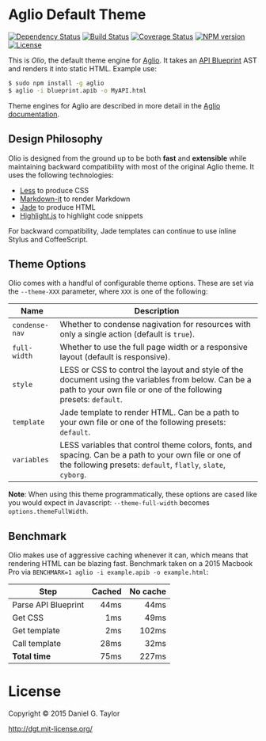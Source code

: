 # Aglio Default Theme

[![Dependency Status](https://img.shields.io/david/danielgtaylor/aglio/olio-theme.svg)](https://david-dm.org/danielgtaylor/aglio) [![Build Status](http://img.shields.io/travis/danielgtaylor/aglio/olio-theme.svg)](https://travis-ci.org/danielgtaylor/aglio) [![Coverage Status](http://img.shields.io/coveralls/danielgtaylor/aglio/olio-theme.svg)](https://coveralls.io/r/danielgtaylor/aglio) [![NPM version](http://img.shields.io/npm/v/aglio-theme-olio.svg)](https://www.npmjs.org/package/aglio-theme-olio) [![License](http://img.shields.io/npm/l/aglio-theme-olio.svg)](https://www.npmjs.org/package/aglio-theme-olio)

This is *Olio*, the default theme engine for [Aglio](https://github.com/danielgtaylor/aglio). It takes an [API Blueprint](http://apiblueprint.org/) AST and renders it into static HTML. Example use:

```bash
$ sudo npm install -g aglio
$ aglio -i blueprint.apib -o MyAPI.html
```

Theme engines for Aglio are described in more detail in the [Aglio documentation](https://github.com/danielgtaylor/aglio#customizing-output).

## Design Philosophy
Olio is designed from the ground up to be both **fast** and **extensible** while maintaining backward compatibility with most of the original Aglio theme. It uses the following technologies:

* [Less](http://lesscss.org/) to produce CSS
* [Markdown-it](https://github.com/markdown-it/markdown-it#readme) to render Markdown
* [Jade](http://jade-lang.com/) to produce HTML
* [Highlight.js](https://highlightjs.org/) to highlight code snippets

For backward compatibility, Jade templates can continue to use inline Stylus and CoffeeScript.

## Theme Options

Olio comes with a handful of configurable theme options. These are set via the `--theme-XXX` parameter, where `XXX` is one of the following:

Name           | Description
-------------- | ------------------
`condense-nav` | Whether to condense nagivation for resources with only a single action (default is `true`).
`full-width`   | Whether to use the full page width or a responsive layout (default is responsive).
`style`        | LESS or CSS to control the layout and style of the document using the variables from below. Can be a path to your own file or one of the following presets: `default`.
`template`     | Jade template to render HTML. Can be a path to your own file or one of the following presets: `default`.
`variables`    | LESS variables that control theme colors, fonts, and spacing. Can be a path to your own file or one of the following presets: `default`, `flatly`, `slate`, `cyborg`.

**Note**: When using this theme programmatically, these options are cased like you would expect in Javascript: `--theme-full-width` becomes `options.themeFullWidth`.

## Benchmark

Olio makes use of aggressive caching whenever it can, which means that rendering HTML can be blazing fast. Benchmark taken on a 2015 Macbook Pro via `BENCHMARK=1 aglio -i example.apib -o example.html`:

Step                | Cached | No cache
------------------- | ------:| --------:
Parse API Blueprint |   44ms |  44ms
Get CSS             |    1ms |  49ms
Get template        |    2ms | 102ms
Call template       |   28ms |  32ms
**Total time**      |   75ms | 227ms

License
=======
Copyright &copy; 2015 Daniel G. Taylor

http://dgt.mit-license.org/
